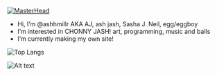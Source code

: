 [![MasterHead](https://i.ibb.co/RNg6GHv/i-love-himb.png)](https://github.com/ashhmillr)




- Hi, I’m @ashhmillr AKA AJ, ash jash, Sasha J. Neil, egg/eggboy
- I’m interested in CHONNY JASH! art, programming, music and balls
- I’m currently making my own site!

 ![Top Langs](https://github-readme-stats.vercel.app/api/top-langs/?username=ashhmillr&layout=compact)
 
 ![Alt text](https://spotify-recently-played-readme.vercel.app/api?user=31d2qsiawil3cfgdomg2jia5w4ka)
 
